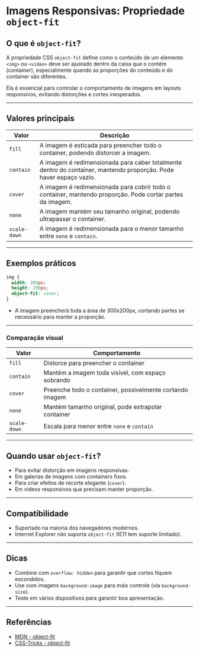 
# Imagens Responsivas: Propriedade `object-fit`

## O que é `object-fit`?

A propriedade CSS `object-fit` define como o conteúdo de um elemento `<img>` ou `<video>` deve ser ajustado dentro da caixa que o contém (container), especialmente quando as proporções do conteúdo e do container são diferentes.

Ela é essencial para controlar o comportamento de imagens em layouts responsivos, evitando distorções e cortes inesperados.

---

## Valores principais

| Valor       | Descrição                                                       |
|-------------|-----------------------------------------------------------------|
| `fill`      | A imagem é esticada para preencher todo o container, podendo distorcer a imagem. |
| `contain`   | A imagem é redimensionada para caber totalmente dentro do container, mantendo proporção. Pode haver espaço vazio. |
| `cover`     | A imagem é redimensionada para cobrir todo o container, mantendo proporção. Pode cortar partes da imagem. |
| `none`      | A imagem mantém seu tamanho original, podendo ultrapassar o container. |
| `scale-down`| A imagem é redimensionada para o menor tamanho entre `none` e `contain`. |

---

## Exemplos práticos

```css
img {
  width: 300px;
  height: 200px;
  object-fit: cover;
}
```

- A imagem preencherá toda a área de 300x200px, cortando partes se necessário para manter a proporção.

---

### Comparação visual

| Valor     | Comportamento                         |
|-----------|-------------------------------------|
| `fill`    | Distorce para preencher o container |
| `contain` | Mantém a imagem toda visível, com espaço sobrando |
| `cover`   | Preenche todo o container, possivelmente cortando imagem |
| `none`    | Mantém tamanho original, pode extrapolar container |
| `scale-down` | Escala para menor entre `none` e `contain`         |

---

## Quando usar `object-fit`?

- Para evitar distorção em imagens responsivas.
- Em galerias de imagens com containers fixos.
- Para criar efeitos de recorte elegante (`cover`).
- Em vídeos responsivos que precisam manter proporção.

---

## Compatibilidade

- Suportado na maioria dos navegadores modernos.
- Internet Explorer não suporta `object-fit` (IE11 tem suporte limitado).

---

## Dicas

- Combine com `overflow: hidden` para garantir que cortes fiquem escondidos.
- Use com imagens `background-image` para mais controle (via `background-size`).
- Teste em vários dispositivos para garantir boa apresentação.

---

## Referências

- [MDN - object-fit](https://developer.mozilla.org/en-US/docs/Web/CSS/object-fit)
- [CSS-Tricks - object-fit](https://css-tricks.com/almanac/properties/o/object-fit/)
